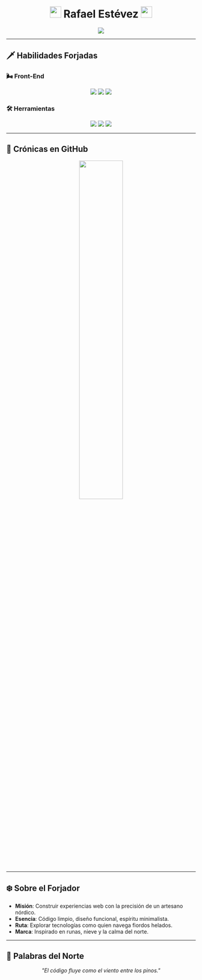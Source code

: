 <h1 align="center">  
  <img src="https://em-content.zobj.net/source/microsoft/379/crossed-swords_2694-fe0f.png" width="30px" />  
  Rafael Estévez  
  <img src="https://em-content.zobj.net/source/microsoft/379/crossed-swords_2694-fe0f.png" width="30px" /> 
</h1>  

<p align="center">
  <img src="https://readme-typing-svg.herokuapp.com?font=Press+Start+2P&size=14&pause=1000&color=88C0D0¢er=true&vCenter=true&width=450&lines=Forjador+de+c%C3%B3digo+en+tierras+heladas;Arquitecto+web+de+precisi%C3%B3n+n%C3%B3rdica;Minimalismo+funcional+en+cada+l%C3%ADnea" />
</p>  

---

## 🗡️ Habilidades Forjadas  

### 🌬️ **Front-End**  
<p align="center">
  <img src="https://img.shields.io/badge/HTML5-4C566A?style=for-the-badge&logo=html5&logoColor=ECEFF4" />  
  <img src="https://img.shields.io/badge/CSS3-5E81AC?style=for-the-badge&logo=css3&logoColor=ECEFF4" />  
  <img src="https://img.shields.io/badge/JavaScript-B48EAD?style=for-the-badge&logo=javascript&logoColor=ECEFF4" />  
</p>  

### 🛠️ **Herramientas**  
<p align="center">
  <img src="https://img.shields.io/badge/Git-4C566A?style=for-the-badge&logo=git&logoColor=ECEFF4" />  
  <img src="https://img.shields.io/badge/GitHub-2E3440?style=for-the-badge&logo=github&logoColor=ECEFF4" />  
  <img src="https://img.shields.io/badge/VS%20Code-81A1C1?style=for-the-badge&logo=visual-studio-code&logoColor=ECEFF4" />  
</p>  

---

## 📜 Crónicas en GitHub  
<p align="center">
  <img src="https://github-readme-stats.vercel.app/api?username=rafaelestevezdev&show_icons=true&theme=tokyonight&title_color=88C0D0&text_color=D8DEE9&icon_color=A3BE8C" width="48%" />  
</p>

---

## ❄️ Sobre el Forjador  
- **Misión**: Construir experiencias web con la precisión de un artesano nórdico.  
- **Esencia**: Código limpio, diseño funcional, espíritu minimalista.  
- **Ruta**: Explorar tecnologías como quien navega fiordos helados.  
- **Marca**: Inspirado en runas, nieve y la calma del norte.  

---

## 🗻 Palabras del Norte  
<p align="center">
  <i>"El código fluye como el viento entre los pinos."</i>
</p>
